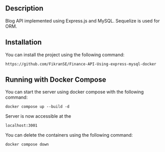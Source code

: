 ## Description

Blog API implemented using Express.js and MySQL. Sequelize is used for ORM.

## Installation

You can install the project using the following command:

```
https://github.com/FikranSE/Finance-API-Using-express-mysql-docker
```

## Running with Docker Compose

You can start the server using docker compose with the following command:

```
docker compose up --build -d
```

Server is now accessible at the

```
localhost:3001
```

You can delete the containers using the following command:

```
docker compose down
```


